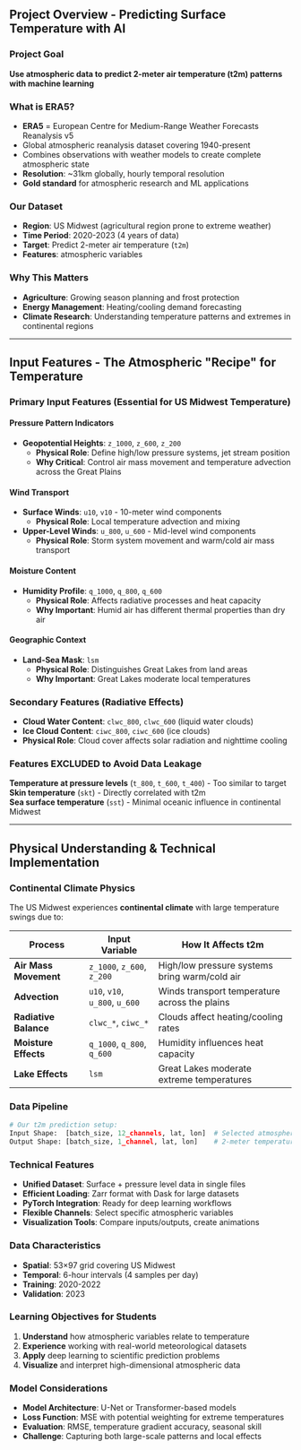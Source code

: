 ## Project Overview - Predicting Surface Temperature with AI

### **Project Goal**
**Use atmospheric data to predict 2-meter air temperature (t2m) patterns with machine learning**

### **What is ERA5?**
- **ERA5** = European Centre for Medium-Range Weather Forecasts Reanalysis v5
- Global atmospheric reanalysis dataset covering 1940-present
- Combines observations with weather models to create complete atmospheric state
- **Resolution**: ~31km globally, hourly temporal resolution
- **Gold standard** for atmospheric research and ML applications

### **Our Dataset**
- **Region**: US Midwest (agricultural region prone to extreme weather)
- **Time Period**: 2020-2023 (4 years of data)
- **Target**: Predict 2-meter air temperature (`t2m`)
- **Features**: atmospheric variables

### **Why This Matters**
- **Agriculture**: Growing season planning and frost protection
- **Energy Management**: Heating/cooling demand forecasting
- **Climate Research**: Understanding temperature patterns and extremes in continental regions

---

## Input Features - The Atmospheric "Recipe" for Temperature

### **Primary Input Features** (Essential for US Midwest Temperature)

#### **Pressure Pattern Indicators**
- **Geopotential Heights**: `z_1000`, `z_600`, `z_200`
  - **Physical Role**: Define high/low pressure systems, jet stream position
  - **Why Critical**: Control air mass movement and temperature advection across the Great Plains

#### **Wind Transport**
- **Surface Winds**: `u10`, `v10` - 10-meter wind components
  - **Physical Role**: Local temperature advection and mixing
- **Upper-Level Winds**: `u_800`, `u_600` - Mid-level wind components
  - **Physical Role**: Storm system movement and warm/cold air mass transport

#### **Moisture Content**
- **Humidity Profile**: `q_1000`, `q_800`, `q_600`
  - **Physical Role**: Affects radiative processes and heat capacity
  - **Why Important**: Humid air has different thermal properties than dry air

#### **Geographic Context**
- **Land-Sea Mask**: `lsm`
  - **Physical Role**: Distinguishes Great Lakes from land areas
  - **Why Important**: Great Lakes moderate local temperatures

### **Secondary Features** (Radiative Effects)
- **Cloud Water Content**: `clwc_800`, `clwc_600` (liquid water clouds)
- **Ice Cloud Content**: `ciwc_800`, `ciwc_600` (ice clouds)
- **Physical Role**: Cloud cover affects solar radiation and nighttime cooling

### **Features EXCLUDED to Avoid Data Leakage**
**Temperature at pressure levels** (`t_800`, `t_600`, `t_400`) - Too similar to target  
**Skin temperature** (`skt`) - Directly correlated with t2m  
**Sea surface temperature** (`sst`) - Minimal oceanic influence in continental Midwest

---

## Physical Understanding & Technical Implementation

### **Continental Climate Physics**
The US Midwest experiences **continental climate** with large temperature swings due to:

| Process | Input Variable | How It Affects t2m |
|---------|----------------|-------------------|
| **Air Mass Movement** | `z_1000`, `z_600`, `z_200` | High/low pressure systems bring warm/cold air |
| **Advection** | `u10`, `v10`, `u_800`, `u_600` | Winds transport temperature across the plains |
| **Radiative Balance** | `clwc_*`, `ciwc_*` | Clouds affect heating/cooling rates |
| **Moisture Effects** | `q_1000`, `q_800`, `q_600` | Humidity influences heat capacity |
| **Lake Effects** | `lsm` | Great Lakes moderate extreme temperatures |

### **Data Pipeline**
```python
# Our t2m prediction setup:
Input Shape:  [batch_size, 12_channels, lat, lon]  # Selected atmospheric features
Output Shape: [batch_size, 1_channel, lat, lon]    # 2-meter temperature map
```

###  **Technical Features**
- **Unified Dataset**: Surface + pressure level data in single files
- **Efficient Loading**: Zarr format with Dask for large datasets
- **PyTorch Integration**: Ready for deep learning workflows
- **Flexible Channels**: Select specific atmospheric variables
- **Visualization Tools**: Compare inputs/outputs, create animations

### **Data Characteristics**
- **Spatial**: 53×97 grid covering US Midwest
- **Temporal**: 6-hour intervals (4 samples per day)
- **Training**: 2020-2022
- **Validation**: 2023

### **Learning Objectives for Students**
1. **Understand** how atmospheric variables relate to temperature
2. **Experience** working with real-world meteorological datasets
3. **Apply** deep learning to scientific prediction problems
4. **Visualize** and interpret high-dimensional atmospheric data


### **Model Considerations**
- **Model Architecture**:  U-Net or Transformer-based models
- **Loss Function**: MSE with potential weighting for extreme temperatures
- **Evaluation**: RMSE, temperature gradient accuracy, seasonal skill
- **Challenge**: Capturing both large-scale patterns and local effects
